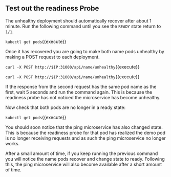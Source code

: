 ## Test out the readiness Probe

The unhealthy deployment should automatically recover after about 1 minute. Run the following command until you see the `READY` state return to `1/1`.

`kubectl get pods`{{execute}}

Once it has recovered you are going to make both name pods unhealthy by making a POST request to each deployment.

`curl -X POST http://$IP:31000/api/name/unhealthy`{{execute}}

`curl -X POST http://$IP:31000/api/name/unhealthy`{{execute}}

 If the response from the second request has the same pod name as the first, wait 5 seconds and run the command again. This is because the readiness probe has not noticed the microservice has become unhealthy.

 Now check that both pods are no longer in a ready state:

 `kubectl get pods`{{execute}}

 You should soon notice that the ping microservice has also changed state. This is because the readiness probe for that pod has realized the demo pod is no longer receiving requests and as such the ping microservice no longer works.

 After a small amount of time, if you keep running the previous command you will notice the name pods recover and change state to ready. Following this, the ping microservice will also become available after a short amount of time.
